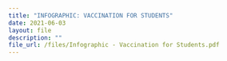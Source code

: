 ```yaml
---
title: "INFOGRAPHIC: VACCINATION FOR STUDENTS"
date: 2021-06-03
layout: file
description: ""
file_url: /files/Infographic - Vaccination for Students.pdf
---
```


